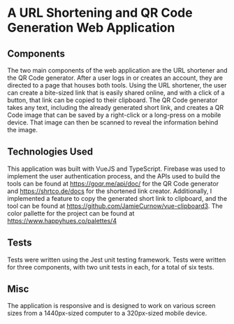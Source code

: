 # A URL Shortening and QR Code Generation Web Application
## Components
The two main components of the web application are the URL shortener and the QR Code generator. After a user logs in or creates an account, they are directed to a page that houses both tools. Using the URL shortener, the user can create a bite-sized link that is easily shared online, and with a click of a button, that link can be copied to their clipboard.
The QR Code generator takes any text, including the already generated short link, and creates a QR Code image that can be saved by a right-click or a long-press on a mobile device. That image can then be scanned to reveal the information behind the image.
## Technologies Used
This application was built with VueJS and TypeScript. Firebase was used to implement the user authentication process, and the APIs used to build the tools can be found at https://goqr.me/api/doc/ for the QR Code generator and https://shrtco.de/docs for the shortened link creator. Additionally, I implemented a feature to copy the generated short link to clipboard, and the tool can be found at https://github.com/JamieCurnow/vue-clipboard3. The color pallette for the project can be found at https://www.happyhues.co/palettes/4
## Tests
Tests were written using the Jest unit testing framework. Tests were written for three components, with two unit tests in each, for a total of six tests.
## Misc
The application is responsive and is designed to work on various screen sizes from a 1440px-sized computer to a 320px-sized mobile device.
